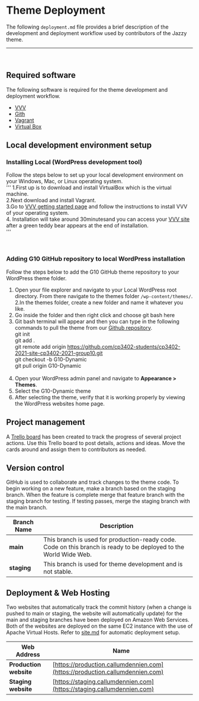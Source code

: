 # Theme Deployment
The following `deployment.md` file provides a brief description of the development and deployment workflow used by contributors of the Jazzy theme.

___

<br>

## Required software
The following software is required for the theme development and deployment workflow.
- [VVV](https://varyingvagrantvagrants.org/)
- [Gith](https://git-scm.com/)
- [Vagrant](https://www.vagrantup.com/)
- [Virtual Box](https://www.virtualbox.org/)

## Local development environment setup
### Installing Local (WordPress development tool)
Follow the steps below to set up your local development environment on your Windows, Mac, or Linux operating system.
<br>
'''
1.First up is to download and install VirtualBox which is the virtual machine.<br>
2.Next download and install Vagrant.<br>
3.Go to [VVV getting started page](https://varyingvagrantvagrants.org/docs/en-US/installation/) and follow the instructions to install VVV of your operating system.<br>
4. Installation will take around 30minutesand you can access your [VVV site](https://vvv.test.com) after a green teddy bear appears at the end of installation.<br>
'''

<br>

### Adding G10 GitHub repository to local WordPress installation
Follow the steps below to add the G10 GitHub theme repository to your WordPress theme folder.<br>
1. Open your file explorer and navigate to your Local WordPress root directory. From there navigate to the themes folder `/wp-content/themes/`.<br>
2.In the themes folder, create a new folder and name it whatever you like.<br>
3. Go inside the folder and then right click and choose git bash here<br>
4. Git bash terminal will appear and then you can type in the following commands to pull the theme from our [Github repository](https://github.com/cp3402-students/cp3402-2021-site-cp3402-2021-group10).<br>
git init<br>
git add .<br>
git remote add origin https://github.com/cp3402-students/cp3402-2021-site-cp3402-2021-group10.git<br>
git checkout -b G10-Dynamic<br>
git pull origin G10-Dynamic<br><br>
4. Open your WordPress admin panel and navigate to **Appearance > Themes**.
5. Select the G10-Dynamic theme<br>
6. After selecting the theme, verify that it is working properly by viewing the WordPress websites home page.<br>

## Project management
A [Trello board](https://trello.com/invite/b/sOGpE2zM/bf357bb64a6533dd8aebb13b321b3faf/content-managment-group-10) has been created to track the progress of several project actions. Use this Trello board to post details, actions and ideas. Move the cards around and assign them to contributors as needed.<br>

## Version control
GitHub is used to collaborate and track changes to the theme code. To begin working on a new feature, make a branch based on the staging branch. When the feature is complete merge that feature branch with the staging branch for testing. If testing passes, merge the staging branch with the main branch.<br>


Branch Name | Description
------------|------------
**main** | This branch is used for production-ready code. Code on this branch is ready to be deployed to the World Wide Web.<br>
**staging** | This branch is used for theme development and is not stable.<br>

## Deployment & Web Hosting
Two websites that automatically track the commit history (when a change is pushed to main or staging, the website will automatically update) for the main and staging branches have been deployed on Amazon Web Services. Both of the websites are deployed on the same EC2 instance with the use of Apache Virtual Hosts. Refer to [site.md](site.md) for automatic deployment setup.<br>

Web Address | Name
------------- | -------------
**Production website** | [https://production.callumdennien.com](https://production.callumdennien.com)
**Staging website** | [https://staging.callumdennien.com](https://staging.callumdennien.com)

